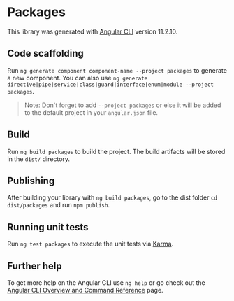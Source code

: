 # Packages

This library was generated with [Angular CLI](https://github.com/angular/angular-cli) version 11.2.10.

## Code scaffolding

Run `ng generate component component-name --project packages` to generate a new component. You can also use `ng generate directive|pipe|service|class|guard|interface|enum|module --project packages`.
> Note: Don't forget to add `--project packages` or else it will be added to the default project in your `angular.json` file. 

## Build

Run `ng build packages` to build the project. The build artifacts will be stored in the `dist/` directory.

## Publishing

After building your library with `ng build packages`, go to the dist folder `cd dist/packages` and run `npm publish`.

## Running unit tests

Run `ng test packages` to execute the unit tests via [Karma](https://karma-runner.github.io).

## Further help

To get more help on the Angular CLI use `ng help` or go check out the [Angular CLI Overview and Command Reference](https://angular.io/cli) page.

